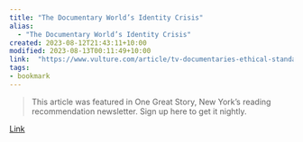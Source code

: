 ```yaml
---
title: "The Documentary World’s Identity Crisis"
alias:
  - "The Documentary World’s Identity Crisis"
created: 2023-08-12T21:43:11+10:00
modified: 2023-08-13T00:11:49+10:00
link:  "https://www.vulture.com/article/tv-documentaries-ethical-standards.html"
tags:
- bookmark
---
```


> This article was featured in One Great Story, New York’s reading recommendation newsletter. Sign up here to get it nightly.

[Link](https://www.vulture.com/article/tv-documentaries-ethical-standards.html)